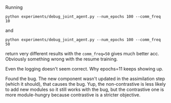 Running

```
python experiments/debug_joint_agent.py --num_epochs 100 --comm_freq 10
```
and

```
python experiments/debug_joint_agent.py --num_epochs 100 --comm_freq 50
```
return very different results with the `comm_freq=50` gives much better acc. Obviously something wrong with the resume training.


Even the logging doesn't seem correct. Why epochs=11 keeps showing up.


Found the bug. The new component wasn't updated in the assimilation step (which it should), that causes the bug. Yup, the non-contrastive is less likely to add new modules so it still works with the bug, but the contrastive one is more module-hungry because contrastive is a stricter objective.